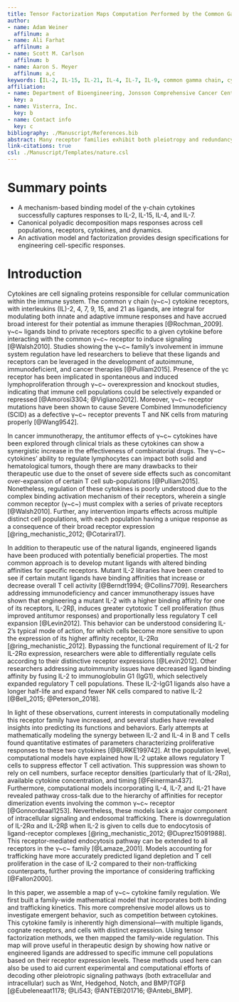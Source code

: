 ```yaml
---
title: Tensor Factorization Maps Computation Performed by the Common Gamma Chain Receptors
author:
- name: Adam Weiner
  affilnum: a
- name: Ali Farhat
  affilnum: a
- name: Scott M. Carlson
  affilnum: b
- name: Aaron S. Meyer
  affilnum: a,c
keywords: [IL-2, IL-15, IL-21, IL-4, IL-7, IL-9, common gamma chain, cytokines, receptors, immunology, T cells, NK cells]
affiliation:
- name: Department of Bioengineering, Jonsson Comprehensive Cancer Center, Eli and Edythe Broad Center of Regenerative Medicine and Stem Cell Research; University of California, Los Angeles
  key: a
- name: Visterra, Inc.
  key: b
- name: Contact info
  key: c
bibliography: ./Manuscript/References.bib
abstract: Many receptor families exhibit both pleiotropy and redundancy in their regulation, with multiple ligands, receptors, and responding cell populations. The multivariate nature of these systems confounds intuition about therapeutic manipulation. The common γ-chain cytokine receptor dimerizes with complexes of the cytokines interleukin (IL)-2, IL-4, IL-7, IL-9, IL-15, and IL-21 and their corresponding "private" receptors. These γ-chain cytokines have accrued broad interest as potential immune therapies because they potently modulate immune cell population types. Here, we build a reaction model for the diverse ligand-receptor interactions of common γ-chain cytokines enabling quantitative predictions of response. Using this quantitative model, we employ tensor factorization to build a quantitative map of regulation across the family. These results map the emergent behavior of the common γ-chain cytokines, and demonstrate an approach to generating interpretable guidelines for manipulation of complex receptor families.
link-citations: true
csl: ./Manuscript/Templates/nature.csl
---
```


# Summary points

- A mechanism-based binding model of the γ-chain cytokines successfully captures responses to IL-2, IL-15, IL-4, and IL-7.
- Canonical polyadic decomposition maps responses across cell populations, receptors, cytokines, and dynamics.
- An activation model and factorization provides design specifications for engineering cell-specific responses.

# Introduction

Cytokines are cell signaling proteins responsible for cellular communication within the immune system. The common γ chain (γ~c~) cytokine receptors, with interleukins (IL)-2, 4, 7, 9, 15, and 21 as ligands, are integral for modulating both innate and adaptive immune responses and have accrued broad interest for their potential as immune therapies [@Rochman_2009]. γ~c~ ligands bind to private receptors specific to a given cytokine before interacting with the common γ~c~ receptor to induce signaling [@Walsh2010]. Studies showing the γ~c~ family’s involvement in immune system regulation have led researchers to believe that these ligands and receptors can be leveraged in the development of autoimmune, immunodeficient, and cancer therapies [@Pulliam2015]. Presence of the γc receptor has been implicated in spontaneous and induced lymphoproliferation through γ~c~ overexpression and knockout studies, indicating that immune cell populations could be selectively expanded or repressed [@Amorosi3304; @Vigliano2012]. Moreover, γ~c~ receptor mutations have been shown to cause Severe Combined Immunodeficiency (SCID) as a defective γ~c~ receptor prevents T and NK cells from maturing properly [@Wang9542].

In cancer immunotherapy, the antitumor effects of γ~c~ cytokines have been explored through clinical trials as these cytokines can show a synergistic increase in the effectiveness of combinatorial drugs.  The γ~c~ cytokines’ ability to regulate lymphocytes can impact both solid and hematological tumors, though there are many drawbacks to their therapeutic use due to the onset of severe side effects such as concomitant over-expansion of certain T cell sub-populations [@Pulliam2015]. Nonetheless, regulation of these cytokines is poorly understood due to the complex binding activation mechanism of their receptors, wherein a single common receptor (γ~c~) must complex with a series of private receptors [@Walsh2010]. Further, any intervention imparts effects across multiple distinct cell populations, with each population having a unique response as a consequence of their broad receptor expression [@ring_mechanistic_2012; @Cotarira17].

In addition to therapeutic use of the natural ligands, engineered ligands have been produced with potentially beneficial properties. The most common approach is to develop mutant ligands with altered binding affinities for specific receptors. Mutant IL-2 libraries have been created to see if certain mutant ligands have binding affinities that increase or decrease overall T cell activity [@Berndt1994; @Collins7709]. Researchers addressing immunodeficiency and cancer immunotherapy issues have shown that engineering a mutant IL-2 with a higher binding affinity for one of its receptors, IL-2Rβ, induces greater cytotoxic T cell proliferation (thus improved antitumor responses) and proportionally less regulatory T cell expansion [@Levin2012]. This behavior can be understood considering IL-2’s typical mode of action, for which cells become more sensitive to upon the expression of its higher affinity receptor, IL-2Rα [@ring_mechanistic_2012]. Bypassing the functional requirement of IL-2 for IL-2Rα expression, researchers were able to differentially regulate cells according to their distinctive receptor expressions [@Levin2012]. Other researchers addressing autoimmunity issues have decreased ligand binding affinity by fusing IL-2 to immunoglobulin G1 (IgG1), which selectively expanded regulatory T cell populations. These IL-2-IgG1 ligands also have a longer half-life and expand fewer NK cells compared to native IL-2 [@Bell_2015; @Peterson_2018].

In light of these observations, current interests in computationally modeling this receptor family have increased, and several studies have revealed insights into predicting its functions and behaviors. Early attempts at mathematically modeling the synergy between IL-2 and IL-4 in B and T cells found quantitative estimates of parameters characterizing proliferative responses to these two cytokines [@BURKE199742]. At the population level, computational models have explained how IL-2 uptake allows regulatory T cells to suppress effector T cell activation. This suppression was shown to rely on cell numbers, surface receptor densities (particularly that of IL-2Rα), available cytokine concentration, and timing [@Feinerman437]. Furthermore, computational models incorporating IL-4, IL-7, and IL-21 have revealed pathway cross-talk due to the hierarchy of affinities for receptor dimerization events involving the common γ~c~ receptor [@Gonnordeaal1253]. Nevertheless, these models lack a major component of intracellular signaling and endosomal trafficking. There is downregulation of IL-2Rα and IL-2Rβ when IL-2 is given to cells due to endocytosis of ligand-receptor complexes [@ring_mechanistic_2012; @Duprez15091988]. This receptor-mediated endocytosis pathway can be extended to all receptors in the γ~c~ family [@Lamaze_2001]. Models accounting for trafficking have more accurately predicted ligand depletion and T cell proliferation in the case of IL-2 compared to their non-trafficking counterparts, further proving the importance of considering trafficking [@Fallon2000].

In this paper, we assemble a map of γ~c~ cytokine family regulation. We first built a family-wide mathematical model that incorporates both binding and trafficking kinetics. This more comprehensive model allows us to investigate emergent behavior, such as competition between cytokines. This cytokine family is inherently high dimensional—with multiple ligands, cognate receptors, and cells with distinct expression. Using tensor factorization methods, we then mapped the family-wide regulation. This map will prove useful in therapeutic design by showing how native or engineered ligands are addressed to specific immune cell populations based on their receptor expression levels. These methods used here can also be used to aid current experimental and computational efforts of decoding other pleiotropic signaling pathways (both extracellular and intracellular) such as Wnt, Hedgehod, Notch, and BMP/TGFβ [@Eubeleneaat1178; @Li543; @ANTEBI201716; @Antebi_BMP].
